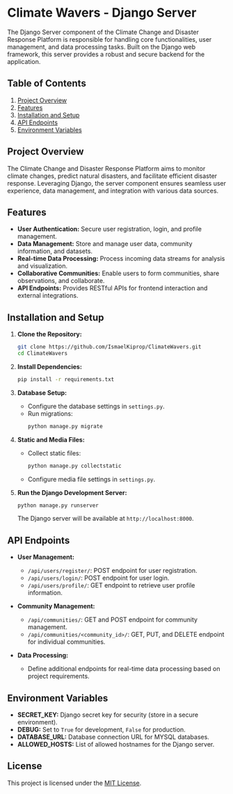 # Climate Wavers - Django Server

The Django Server component of the Climate Change and Disaster Response Platform is responsible for handling core functionalities, user management, and data processing tasks. Built on the Django web framework, this server provides a robust and secure backend for the application.

## Table of Contents

1. [Project Overview](#project-overview)
2. [Features](#features)
3. [Installation and Setup](#installation-and-setup)
4. [API Endpoints](#api-endpoints)
5. [Environment Variables](#environment-variables)


## Project Overview

The Climate Change and Disaster Response Platform aims to monitor climate changes, predict natural disasters, and facilitate efficient disaster response. Leveraging Django, the server component ensures seamless user experience, data management, and integration with various data sources.

## Features

- **User Authentication:** Secure user registration, login, and profile management.
- **Data Management:** Store and manage user data, community information, and datasets.
- **Real-time Data Processing:** Process incoming data streams for analysis and visualization.
- **Collaborative Communities:** Enable users to form communities, share observations, and collaborate.
- **API Endpoints:** Provides RESTful APIs for frontend interaction and external integrations.

## Installation and Setup

1. **Clone the Repository:**
   ```bash
   git clone https://github.com/IsmaelKiprop/ClimateWavers.git
   cd ClimateWavers
   ```

2. **Install Dependencies:**
   ```bash
   pip install -r requirements.txt
   ```

3. **Database Setup:**
   - Configure the database settings in `settings.py`.
   - Run migrations:
     ```bash
     python manage.py migrate
     ```

4. **Static and Media Files:**
   - Collect static files:
     ```bash
     python manage.py collectstatic
     ```
   - Configure media file settings in `settings.py`.

5. **Run the Django Development Server:**
   ```bash
   python manage.py runserver
   ```

   The Django server will be available at `http://localhost:8000`.

## API Endpoints

- **User Management:**
  - `/api/users/register/`: POST endpoint for user registration.
  - `/api/users/login/`: POST endpoint for user login.
  - `/api/users/profile/`: GET endpoint to retrieve user profile information.

- **Community Management:**
  - `/api/communities/`: GET and POST endpoint for community management.
  - `/api/communities/<community_id>/`: GET, PUT, and DELETE endpoint for individual communities.

- **Data Processing:**
  - Define additional endpoints for real-time data processing based on project requirements.

## Environment Variables

- **SECRET_KEY:** Django secret key for security (store in a secure environment).
- **DEBUG:** Set to `True` for development, `False` for production.
- **DATABASE_URL:** Database connection URL for MYSQL databases.
- **ALLOWED_HOSTS:** List of allowed hostnames for the Django server.


## License

This project is licensed under the [MIT License](LICENSE).
